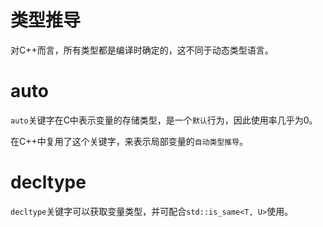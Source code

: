 # 类型推导

对C++而言，所有类型都是编译时确定的，这不同于动态类型语言。

# auto

`auto`关键字在C中表示变量的存储类型，是一个`默认`行为，因此使用率几乎为0。

在C++中复用了这个关键字，来表示局部变量的`自动类型推导`。

# decltype

`decltype`关键字可以获取变量类型，并可配合`std::is_same<T, U>`使用。
